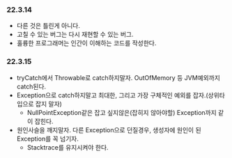 ### 22.3.14
- 다른 것은 틀린게 아니다.
- 고칠 수 있는 버그는 다시 재현할 수 있는 버그.
- 훌륭한 프로그래머는 인간이 이해하는 코드를 작성한다.

### 22.3.15
- tryCatch에서 Throwable로 catch하지말자. OutOfMemory 등 JVM예외까지 catch된다.
- Exception으로 catch하지말고 최대한, 그리고 가장 구체적인 예외를 잡자.(상위타입으로 잡지 말자)
  - NullPointException같은 잡고 싶지않은(잡히지 않아야할) Exception까지 같이 잡힌다. 
- 원인사슬을 깨지말자. 다른 Exception으로 던질경우, 생성자에 원인이 된 Exception를 꼭 넘기자.
  - Stacktrace를 유지시켜야 한다.
